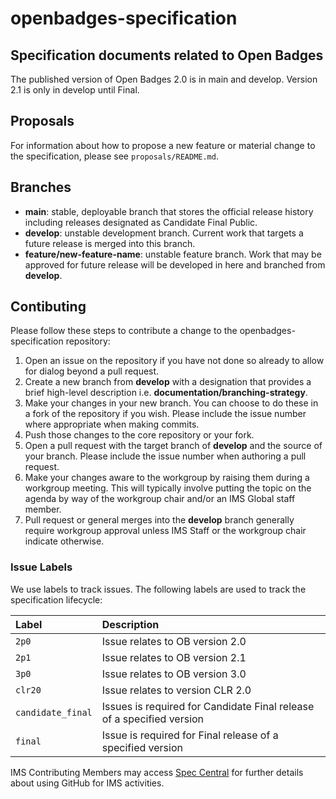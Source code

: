 # openbadges-specification
## Specification documents related to Open Badges
The published version of Open Badges 2.0 is in main and develop. Version 2.1 is only in develop until Final.

## Proposals
For information about how to propose a new feature or material change to the specification, please see `proposals/README.md`.

## Branches
* __main__: stable, deployable branch that stores the official release history including releases designated as Candidate Final Public.
* __develop__: unstable development branch. Current work that targets a future release is merged into this branch.
* __feature/new-feature-name__: unstable feature branch. Work that may be approved for future release will be developed in here and branched from __develop__.

## Contibuting

Please follow these steps to contribute a change to the openbadges-specification repository:

1. Open an issue on the repository if you have not done so already to allow for dialog beyond a pull request.
1. Create a new branch from __develop__ with a designation that provides a brief high-level description i.e. __documentation/branching-strategy__.
1. Make your changes in your new branch. You can choose to do these in a fork of the repository if you wish. Please include the issue number where appropriate when making commits.
1. Push those changes to the core repository or your fork.
1. Open a pull request with the target branch of __develop__ and the source of your branch. Please include the issue number when authoring a pull request.
1. Make your changes aware to the workgroup by raising them during a workgroup meeting. This will typically involve putting the topic on the agenda by way of the workgroup chair and/or an IMS Global staff member.
1. Pull request or general merges into the __develop__ branch generally require workgroup approval unless IMS Staff or the workgroup chair indicate otherwise.

### Issue Labels

We use labels to track issues. The following labels are used to track the specification lifecycle:

| Label       | Description |
| :---------- | :---------- |
| `2p0` | Issue relates to OB version 2.0
| `2p1` | Issue relates to OB version 2.1
| `3p0` | Issue relates to OB version 3.0
| `clr20` | Issue relates to version CLR 2.0
| `candidate_final` | Issues is required for Candidate Final release of a specified version
| `final` | Issue is required for Final release of a specified version

IMS Contributing Members may access [Spec Central](https://github.com/IMSGlobal/spec-central/blob/master/github-getting-started.md) for further details about using GitHub for IMS activities.
